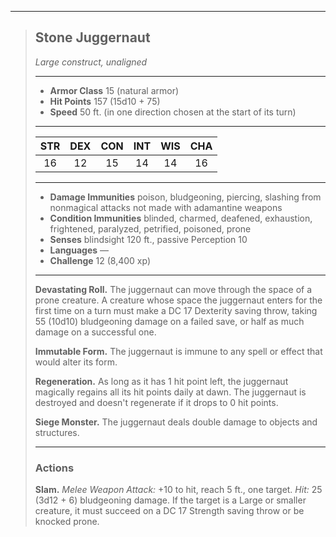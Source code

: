 ***
> ## Stone Juggernaut
> *Large construct, unaligned*
> 
> ***
> 
> - **Armor Class** 15 (natural armor)
> - **Hit Points** 157 (15d10 + 75)
> - **Speed** 50 ft. (in one direction chosen at the start of its turn)
> 
> ***
> 
> |STR|DEX|CON|INT|WIS|CHA|
> |:---:|:---:|:---:|:---:|:---:|:---:|
> |16|12|15|14|14|16|
> 
> ***
> 
> - **Damage Immunities** poison, bludgeoning, piercing, slashing from nonmagical attacks not made with adamantine weapons
> - **Condition Immunities** blinded, charmed, deafened, exhaustion, frightened, paralyzed, petrified, poisoned, prone
> - **Senses** blindsight 120 ft., passive Perception 10
> - **Languages** —
> - **Challenge** 12 (8,400 xp)
> 
> ***
> 
> **Devastating Roll.** The juggernaut can move through the space of a prone creature. A creature whose space the juggernaut enters for the first time on a turn must make a DC 17 Dexterity saving throw, taking 55 (10d10) bludgeoning damage on a failed save, or half as much damage on a successful one.
> 
> **Immutable Form.** The juggernaut is immune to any spell or effect that would alter its form.
> 
> **Regeneration.** As long as it has 1 hit point left, the juggernaut magically regains all its hit points daily at dawn. The juggernaut is destroyed and doesn't regenerate if it drops to 0 hit points.
> 
> **Siege Monster.** The juggernaut deals double damage to objects and structures.
> 
> ***
> 
> ### Actions
> **Slam.** *Melee Weapon Attack:* +10 to hit, reach 5 ft., one target. *Hit:* 25 (3d12 + 6) bludgeoning damage. If the target is a Large or smaller creature, it must succeed on a DC 17 Strength saving throw or be knocked prone.